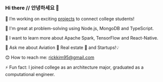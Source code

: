 ### Hi there // 안녕하세요 👋


🔭  I’m working on exciting [projects](https://www.popsocial.app) to connect college students! 

🧠  I'm great at problem-solving using Node.js, MongoDB and TypeScript. 

🌱  I want to learn more about Apache Spark, TensorFlow and React-Native. 

💬  Ask me about Aviation 🛫 Real estate 🏡 and Startups!💡 

😊  How to reach me: <rickkim95@gmail.com>

⚡  Fun fact: I joined college as an architecture major, graduated as a computational engineer. 

